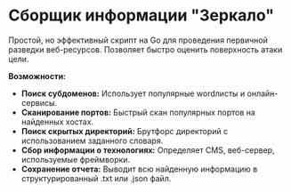 # Сборщик информации "Зеркало"

Простой, но эффективный скрипт на Go для проведения первичной разведки веб-ресурсов. Позволяет быстро оценить поверхность атаки цели.

**Возможности:**
* **Поиск субдоменов:** Использует популярные wordлисты и онлайн-сервисы.
* **Сканирование портов:** Быстрый скан популярных портов на найденных хостах.
* **Поиск скрытых директорий:** Брутфорс директорий с использованием заданного словаря.
* **Сбор информации о технологиях:** Определяет CMS, веб-сервер, используемые фреймворки.
* **Сохранение отчета:** Выводит всю найденную информацию в структурированный .txt или .json файл.